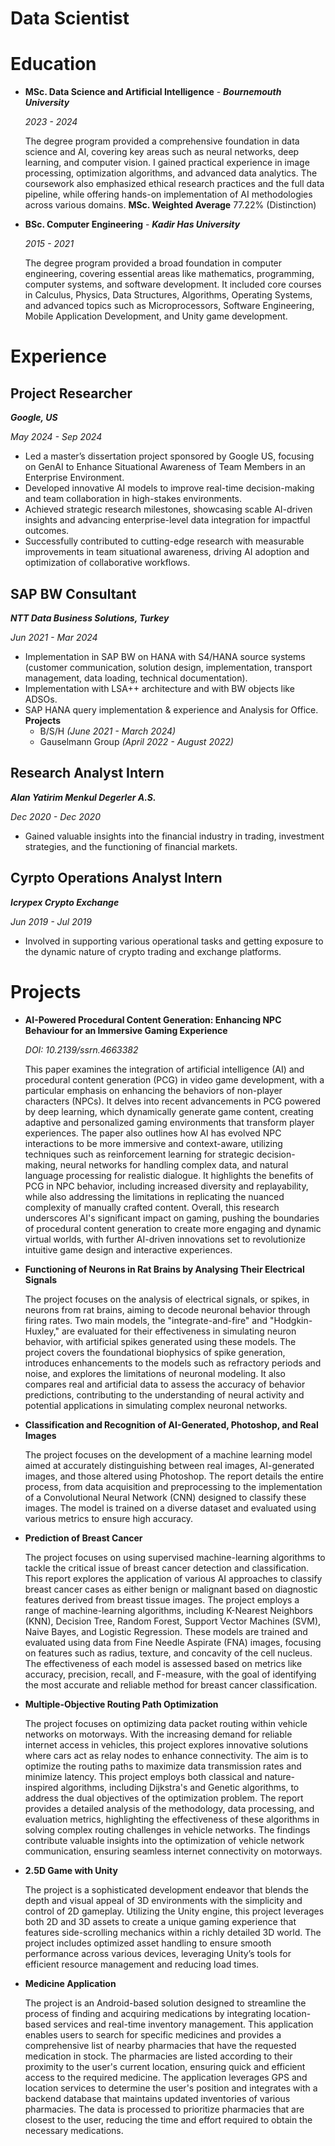 # Data Scientist

# Education
* **MSc. Data Science and Artificial Intelligence** - **_Bournemouth University_**

  *2023 - 2024*

  The degree program provided a comprehensive foundation in data science and AI,  covering key areas such as neural networks, deep learning, and computer          vision. I gained practical experience in image processing, optimization   algorithms, and advanced data analytics. The coursework also emphasized ethical research practices and the full data pipeline, while offering hands-on implementation of AI methodologies across various domains.
  **MSc. Weighted Average**
77.22% (Distinction)

* **BSc. Computer Engineering** - ***Kadir Has University***
 
    *2015 - 2021*

  The degree program provided a broad foundation in computer engineering, covering essential areas like mathematics, programming, computer systems, and software development. It included core courses in Calculus, Physics, Data Structures, Algorithms, Operating Systems, and advanced topics such as Microprocessors, Software Engineering, Mobile Application Development, and Unity game development.

# Experience
## Project Researcher
***Google, US***

*May 2024 - Sep 2024*

* Led a master’s dissertation project sponsored by Google US, focusing on GenAI to Enhance Situational Awareness of Team Members in an Enterprise Environment.
* Developed innovative AI models to improve real-time decision-making and team collaboration in high-stakes environments.
* Achieved strategic research milestones, showcasing scable AI-driven insights and advancing enterprise-level data integration for impactful outcomes.
*  Successfully contributed to cutting-edge research with measurable improvements in team situational awareness, driving AI adoption and optimization of collaborative workflows.

## SAP BW Consultant
***NTT Data Business Solutions, Turkey***

*Jun 2021 - Mar 2024*

* Implementation in SAP BW on HANA with S4/HANA source systems (customer communication, solution design, implementation, transport management, data loading, technical documentation).
* Implementation with LSA++ architecture and with BW objects like ADSOs.
* SAP HANA query implementation & experience and Analysis for Office.
**Projects**
  - B/S/H *(June 2021 - March 2024)*
  - Gauselmann Group *(April 2022 - August 2022)*

 ## Research Analyst Intern
 ***Alan Yatirim Menkul Degerler A.S.***
 
 *Dec 2020 - Dec 2020*

 * Gained valuable insights into the financial industry in trading, investment strategies, and the functioning of financial markets.

## Cyrpto Operations Analyst Intern
***Icrypex Crypto Exchange***

*Jun 2019 - Jul 2019*
* Involved in supporting various operational tasks and getting exposure to the dynamic nature of crypto trading and exchange platforms.

# Projects
* **AI-Powered Procedural Content Generation: Enhancing NPC Behaviour for an Immersive Gaming Experience**

  *DOI: 10.2139/ssrn.4663382*

  This paper examines the integration of artificial intelligence (AI) and procedural content generation (PCG) in video game development, with a particular emphasis on enhancing the behaviors of non-player characters (NPCs). It delves into recent advancements in PCG powered by deep learning, which dynamically generate game content, creating adaptive and personalized gaming environments that transform player experiences. The paper also outlines how AI has evolved NPC interactions to be more immersive and context-aware, utilizing techniques such as reinforcement learning for strategic decision-making, neural networks for handling complex data, and natural language processing for realistic dialogue. It highlights the benefits of PCG in NPC behavior, including increased diversity and replayability, while also addressing the limitations in replicating the nuanced complexity of manually crafted content. Overall, this research underscores AI's significant impact on gaming, pushing the boundaries of procedural content generation to create more engaging and dynamic virtual worlds, with further AI-driven innovations set to revolutionize intuitive game design and interactive experiences.

* **Functioning of Neurons in Rat Brains by Analysing Their Electrical Signals**

  The project focuses on the analysis of electrical signals, or spikes, in neurons from rat brains, aiming to decode neuronal behavior through firing rates. Two main models, the "integrate-and-fire" and "Hodgkin-Huxley," are evaluated for their effectiveness in simulating neuron behavior, with artificial spikes generated using these models. The project covers the foundational biophysics of spike generation, introduces enhancements to the models such as refractory periods and noise, and explores the limitations of neuronal modeling. It also compares real and artificial data to assess the accuracy of behavior predictions, contributing to the understanding of neural activity and potential applications in simulating complex neuronal networks.

* **Classification and Recognition of AI-Generated, Photoshop, and Real Images**

  The project focuses on the development of a machine learning model aimed at accurately distinguishing between real images, AI-generated images, and those altered using Photoshop. The report details the entire process, from data acquisition and preprocessing to the implementation of a Convolutional Neural Network (CNN) designed to classify these images. The model is trained on a diverse dataset and evaluated using various metrics to ensure high accuracy.

* **Prediction of Breast Cancer**

  The project focuses on using supervised machine-learning algorithms to tackle the critical issue of breast cancer detection and classification. This report explores the application of various AI approaches to classify breast cancer cases as either benign or malignant based on diagnostic features derived from breast tissue images. The project employs a range of machine-learning algorithms, including K-Nearest Neighbors (KNN), Decision Tree, Random Forest, Support Vector Machines (SVM), Naive Bayes, and Logistic Regression. These models are trained and evaluated using data from Fine Needle Aspirate (FNA) images, focusing on features such as radius, texture, and concavity of the cell nucleus. The effectiveness of each model is assessed based on metrics like accuracy, precision, recall, and F-measure, with the goal of identifying the most accurate and reliable method for breast cancer classification.

* **Multiple-Objective Routing Path Optimization**

  The project focuses on optimizing data packet routing within vehicle networks on motorways. With the increasing demand for reliable internet access in vehicles, this project explores innovative solutions where cars act as relay nodes to enhance connectivity. The aim is to optimize the routing paths to maximize data transmission rates and minimize latency. This project employs both classical and nature-inspired algorithms, including Dijkstra's and Genetic algorithms, to address the dual objectives of the optimization problem. The report provides a detailed analysis of the methodology, data processing, and evaluation metrics, highlighting the effectiveness of these algorithms in solving complex routing challenges in vehicle networks. The findings contribute valuable insights into the optimization of vehicle network communication, ensuring seamless internet connectivity on motorways.

* **2.5D Game with Unity**

  The project is a sophisticated development endeavor that blends the depth and visual appeal of 3D environments with the simplicity and control of 2D gameplay. Utilizing the Unity engine, this project leverages both 2D and 3D assets to create a unique gaming experience that features side-scrolling mechanics within a richly detailed 3D world.  The project includes optimized asset handling to ensure smooth performance across various devices, leveraging Unity’s tools for efficient resource management and reducing load times.

* **Medicine Application**

  The project is an Android-based solution designed to streamline the process of finding and acquiring medications by integrating location-based services and real-time inventory management. This application enables users to search for specific medicines and provides a comprehensive list of nearby pharmacies that have the requested medication in stock. The pharmacies are listed according to their proximity to the user's current location, ensuring quick and efficient access to the required medicine. The application leverages GPS and location services to determine the user's position and integrates with a backend database that maintains updated inventories of various pharmacies. The data is processed to prioritize pharmacies that are closest to the user, reducing the time and effort required to obtain the necessary medications.
